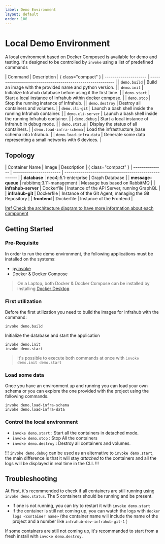 ```yaml
---
label: Demo Environment
layout: default
order: 100
---
```

# Local Demo Environment

A local environment based on Docker Composed is available for demo and testing.
It's designed to be controlled by `invoke` using a list of predefined commands

| Command               | Description                                                  | { class="compact" }
| --------------------- | ------------------------------------------------------------ |
| `demo.build`          | Build an image with the provided name and python version.    |
| `demo.init`           | Initialize Infrahub database before using it the first time. |
| `demo.start`          | Start a local instance of Infrahub within docker compose.    |
| `demo.stop`           | Stop the running instance of Infrahub.                       |
| `demo.destroy`        | Destroy all containers and volumes.                          |
| `demo.cli-git`        | Launch a bash shell inside the running Infrahub container.   |
| `demo.cli-server`     | Launch a bash shell inside the running Infrahub container.   |
| `demo.debug`          | Start a local instance of Infrahub in debug mode.            |
| `demo.status`         | Display the status of all containers.                        |
| `demo.load-infra-schema` | Load the infrastructure_base schema into Infrahub.   |
| `demo.load-infra-data` | Generate some data representing a small networks with 6 devices.   |

## Topology

| Container Name  | Image                    | Description                                            | { class="compact" }
| --------------- | ------------------------ | ------------------------------------------------------ |
| **database**        | neo4j:5.1-enterprise     | Graph Database                                         |
| **message-queue**   | rabbitmq:3.11-management | Message bus based on RabbitMQ                          |
| **infrahub-server** | Dockerfile               | Instance of the API Server, running GraphQL            |
| **infrahub-git**    | Dockerfile               | Instance of the Git Agent, managing the Git Repository |
| **frontend**        | Dockerfile               | Instance of the Frontend                               |

[!ref Check the architecture diagram to have more information about each component](architecture.md)

## Getting Started

### Pre-Requisite

In order to run the demo environment, the following applications must be installed on the systems:
- [pyinvoke](https://www.pyinvoke.org/)
- Docker & Docker Compose

> On a Laptop, both Docker & Docker Compose can be installed by installing [Docker Desktop](https://www.docker.com/products/docker-desktop/)

### First utilization

Before the first utilization you need to build the images for Infrahub with the command:
```
invoke demo.build
```
Initialize the database and start the application
```
invoke demo.init
invoke demo.start
```

> It's possible to execute both commands at once with `invoke demo.init demo.start`

### Load some data

Once you have an environment up and running you can load your own schema or you can explore the one provided with the project using the following commands.
```
invoke demo.load-infra-schema
invoke demo.load-infra-data
```

### Control the local environment

- `invoke demo.start` : Start all the containers in detached mode.
- `invoke demo.stop` : Stop All the containers
- `invoke demo.destroy` : Destroy all containers and volumes.


!!!
`invoke demo.debug` can be used as an alternative to `invoke demo.start`, the main difference is that it will stay *attached* to the containers and all the logs will be displayed in real time in the CLI.
!!!

## Troubleshooting

At First, it's recommended to check if all containers are still running using `invoke demo.status`. The 5 containers should be running and be present.
- If one is not running, you can try to restart it with `invoke demo.start`
- If the container is still not coming up, you can watch the logs with `docker logs <container name>` (the container name will include the name of the project and a number like `infrahub-dev-infrahub-git-1` )

If some containers are still not coming up, it's recommanded to start from a fresh install with `invoke demo.destroy`.